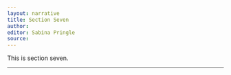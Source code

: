```yaml
---
layout: narrative
title: Section Seven
author:
editor: Sabina Pringle
source:
---
```


This is section seven.

---
